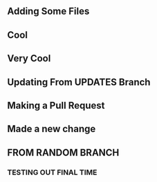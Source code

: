## Adding Some Files

## Cool

## Very Cool

## Updating From UPDATES Branch

## Making a Pull Request

## Made a new change

## FROM RANDOM BRANCH

### TESTING OUT FINAL TIME